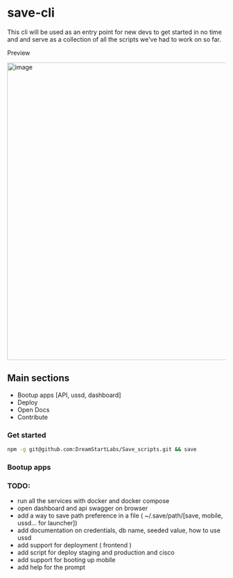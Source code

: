 # save-cli

This cli will be used as an entry point for new devs to get started in no time and and serve as a collection of all the scripts we've had to work on so far.

Preview

<img width="686" alt="image" src="https://github.com/DreamStartLabs/Save_scripts/assets/27511264/b5277533-bbc9-4d89-aa49-5d4a2677df40">



## Main sections
- Bootup apps [API, ussd, dashboard]
- Deploy
- Open Docs
- Contribute

### Get started
```bash
npm -g git@github.com:DreamStartLabs/Save_scripts.git && save
```

### Bootup apps



### TODO:
- run all the services with docker and docker compose
- open dashboard and api swagger on browser
- add a way to save path preference in a file ( ~/.save/path/[save, mobile, ussd... for launcher])
- add documentation on credentials, db name, seeded value, how to use ussd
- add support for deployment ( frontend )
- add script for deploy staging and production and cisco
- add support for booting up mobile
- add help for the prompt

